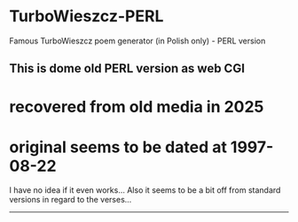 # TurboWieszcz-PERL
Famous TurboWieszcz poem generator (in Polish only) - PERL version

## This is dome old PERL version as web CGI

# recovered from old media in 2025

# original seems to be dated at 1997-08-22

I have no idea if it even works...
Also it seems to be a bit off from standard versions in regard to the verses...

---


